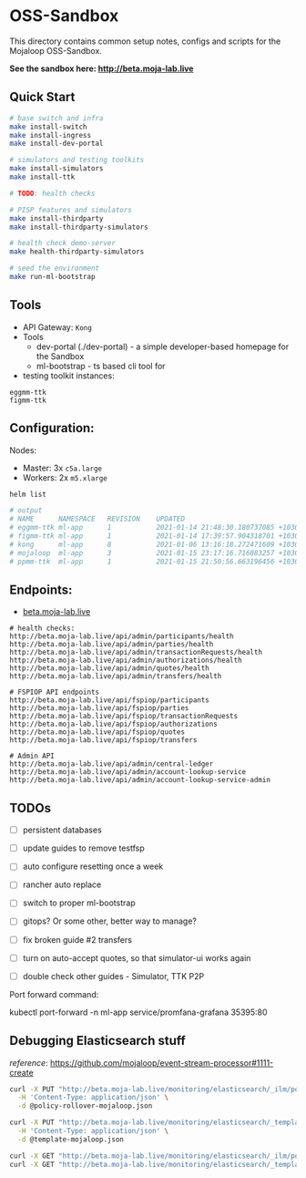 # OSS-Sandbox

This directory contains common setup notes, configs and scripts for the Mojaloop OSS-Sandbox.

__See the sandbox here: http://beta.moja-lab.live__

## Quick Start

```bash
# base switch and infra
make install-switch
make install-ingress
make install-dev-portal

# simulators and testing toolkits
make install-simulators
make install-ttk

# TODO: health checks

# PISP features and simulators
make install-thirdparty
make install-thirdparty-simulators

# health check demo-server
make health-thirdparty-simulators

# seed the environment
make run-ml-bootstrap
```

## Tools

- API Gateway: `Kong`
- Tools
  - dev-portal (./dev-portal) - a simple developer-based homepage for the Sandbox
  - ml-bootstrap - ts based cli tool for 
- testing toolkit instances:
```
eggmm-ttk
figmm-ttk
```


## Configuration:

Nodes: 
- Master: 3x `c5a.large`
- Workers: 2x `m5.xlarge`


```bash
helm list

# output
# NAME     	NAMESPACE	REVISION	UPDATED                                 	STATUS  	CHART                    	APP VERSION                                                                                                                                                                                                                                                                                                                                                                                                                                                                                                                                                                                                     
# eggmm-ttk	ml-app   	1       	2021-01-14 21:48:30.180737085 +1030 ACDT	deployed	ml-testing-toolkit-11.0.0	ml-testing-toolkit: v11.7.0 ml-testing-toolkit-ui: v11.6.2                                                                                                                                                                                                                                                                                                                                                                                                                                                                                                                                                      
# figmm-ttk	ml-app   	1       	2021-01-14 17:39:57.904318701 +1030 ACDT	deployed	ml-testing-toolkit-11.0.0	ml-testing-toolkit: v11.7.0 ml-testing-toolkit-ui: v11.6.2                                                                                                                                                                                                                                                                                                                                                                                                                                                                                                                                                      
# kong     	ml-app   	8       	2021-01-06 13:16:18.272471609 +1030 ACDT	deployed	kong-1.12.0              	2.2                                                                                                                                                                                                                                                                                                                                                                                                                                                                                                                                                                                                             
# mojaloop 	ml-app   	3       	2021-01-15 23:17:16.716083257 +1030 ACDT	failed  	mojaloop-11.0.0          	ml-api-adapter: v11.1.2; central-ledger: v11.3.1; account-lookup-service: v11.1.2; quoting-service: v11.1.4; central-settlement: v10.5.0; central-event-processor: v10.5.0; bulk-api-adapter: v11.0.2; email-notifier: v9.5.0; als-oracle-pathfinder: v10.2.0; transaction-requests-service: v11.1.2; finance-portal-ui: v10.4.0; finance-portal-backend-service: v10.4.0; settlement-management: v8.8.2; operator-settlement: v9.2.1; simulator: v11.0.2; mojaloop-simulator: v11.2.1; sdk-scheme-adapter: v11.8.0; ml-testing-toolkit: v11.5.0 ml-testing-toolkit-ui: v11.5.0; ml-testing-toolkit-cli: v11.3.0
# ppmm-ttk 	ml-app   	1       	2021-01-15 21:50:56.663196456 +1030 ACDT	deployed	ml-testing-toolkit-11.0.0	ml-testing-toolkit: v11.7.0 ml-testing-toolkit-ui: v11.6.2    
```

## Endpoints:

- [beta.moja-lab.live](http://beta.moja-lab.live)
```
# health checks:
http://beta.moja-lab.live/api/admin/participants/health
http://beta.moja-lab.live/api/admin/parties/health
http://beta.moja-lab.live/api/admin/transactionRequests/health
http://beta.moja-lab.live/api/admin/authorizations/health
http://beta.moja-lab.live/api/admin/quotes/health
http://beta.moja-lab.live/api/admin/transfers/health

# FSPIOP API endpoints
http://beta.moja-lab.live/api/fspiop/participants
http://beta.moja-lab.live/api/fspiop/parties
http://beta.moja-lab.live/api/fspiop/transactionRequests
http://beta.moja-lab.live/api/fspiop/authorizations
http://beta.moja-lab.live/api/fspiop/quotes
http://beta.moja-lab.live/api/fspiop/transfers

# Admin API
http://beta.moja-lab.live/api/admin/central-ledger
http://beta.moja-lab.live/api/admin/account-lookup-service
http://beta.moja-lab.live/api/admin/account-lookup-service-admin
```


## TODOs
- [ ] persistent databases
- [ ] update guides to remove testfsp
- [ ] auto configure resetting once a week
- [ ] rancher auto replace
- [ ] switch to proper ml-bootstrap
- [ ] gitops? Or some other, better way to manage?
- [ ] fix broken guide #2 transfers
- [ ] turn on auto-accept quotes, so that simulator-ui works again
- [ ] double check other guides - Simulator, TTK P2P





Port forward command:

kubectl port-forward -n ml-app service/promfana-grafana 35395:80


## Debugging Elasticsearch stuff

_reference_: https://github.com/mojaloop/event-stream-processor#1111-create


```bash
curl -X PUT "http://beta.moja-lab.live/monitoring/elasticsearch/_ilm/policy/mojaloop_rollover_policy?pretty" \
  -H 'Content-Type: application/json' \
  -d @policy-rollover-mojaloop.json

curl -X PUT "http://beta.moja-lab.live/monitoring/elasticsearch/_template/moja_template?pretty" \
  -H 'Content-Type: application/json' \
  -d @template-mojaloop.json

curl -X GET "http://beta.moja-lab.live/monitoring/elasticsearch/_ilm/policy/mojaloop_rollover_policy?"
curl -X GET "http://beta.moja-lab.live/monitoring/elasticsearch/_template/moja_template"
```